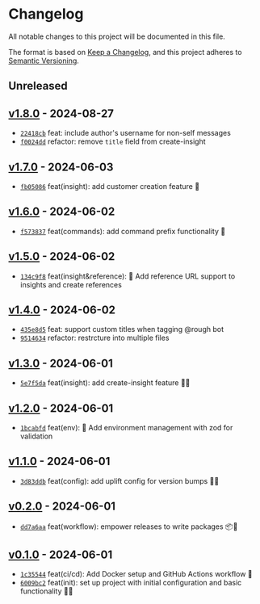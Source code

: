 # Changelog

All notable changes to this project will be documented in this file.

The format is based on [Keep a Changelog](https://keepachangelog.com/en/1.0.0/), and this project adheres to [Semantic Versioning](https://semver.org/spec/v2.0.0.html).

## Unreleased

## [v1.8.0](https://github.com/build-great-products/discord-bot/releases/tag/v1.8.0) - 2024-08-27

- [`22418cb`](https://github.com/build-great-products/discord-bot/commit/22418cb5bc6c03e90456c3f5858f29423aec083c) feat: include author's username for non-self messages
- [`f0024dd`](https://github.com/build-great-products/discord-bot/commit/f0024dd435d1f4a2bb668adbbf9a2ef7eb270b07) refactor: remove `title` field from create-insight

## [v1.7.0](https://github.com/roughapp/discord-bot/releases/tag/v1.7.0) - 2024-06-03

- [`fb05086`](https://github.com/roughapp/discord-bot/commit/fb050860e6eecda054ec90b4bde4c46aea3caee1) feat(insight): add customer creation feature 🎉

## [v1.6.0](https://github.com/roughapp/discord-bot/releases/tag/v1.6.0) - 2024-06-02

- [`f573837`](https://github.com/roughapp/discord-bot/commit/f573837a77c1ced35acc675c9f24b22768344286) feat(commands): add command prefix functionality 🎉

## [v1.5.0](https://github.com/roughapp/discord-bot/releases/tag/v1.5.0) - 2024-06-02

- [`134c9f8`](https://github.com/roughapp/discord-bot/commit/134c9f884e6a85f1f7143080be20699d3f799873) feat(insight&reference): 📌 Add reference URL support to insights and create references

## [v1.4.0](https://github.com/roughapp/discord-bot/releases/tag/v1.4.0) - 2024-06-02

- [`435e8d5`](https://github.com/roughapp/discord-bot/commit/435e8d5decd45d8803b7ed93fedb99a2e6704441) feat: support custom titles when tagging @rough bot
- [`9514634`](https://github.com/roughapp/discord-bot/commit/95146347a1687fee188501beae2450af9724cb34) refactor: restrcture into multiple files

## [v1.3.0](https://github.com/roughapp/discord-bot/releases/tag/v1.3.0) - 2024-06-01

- [`5e7f5da`](https://github.com/roughapp/discord-bot/commit/5e7f5daad24140a364d20347cf565be4097bc32c) feat(insight): add create-insight feature 🎉✨

## [v1.2.0](https://github.com/roughapp/discord-bot/releases/tag/v1.2.0) - 2024-06-01

- [`1bcabfd`](https://github.com/roughapp/discord-bot/commit/1bcabfd70db40cb1d5d482212f1fbaca3afc65d1) feat(env): 🎉 Add environment management with zod for validation

## [v1.1.0](https://github.com/roughapp/discord-bot/releases/tag/v1.1.0) - 2024-06-01

- [`3d83ddb`](https://github.com/roughapp/discord-bot/commit/3d83ddb3d57c56f493cbca6a1f589429355443ad) feat(config): add uplift config for version bumps 🎉🤖

## [v0.2.0](https://github.com/roughapp/discord-bot/releases/tag/v0.2.0) - 2024-06-01

- [`dd7a6aa`](https://github.com/roughapp/discord-bot/commit/dd7a6aac1b8d09c80b274133348d5e9518d61320) feat(workflow): empower releases to write packages 📦💪

## [v0.1.0](https://github.com/roughapp/discord-bot/releases/tag/v0.1.0) - 2024-06-01

- [`1c35544`](https://github.com/roughapp/discord-bot/commit/1c3554434bf4fc74f85a68cb43873df23a903889) feat(ci/cd): Add Docker setup and GitHub Actions workflow 🚀
- [`6009bc2`](https://github.com/roughapp/discord-bot/commit/6009bc261ec22bd4c37ac7be614c17bfad8b1283) feat(init): set up project with initial configuration and basic functionality 🚀🎉
